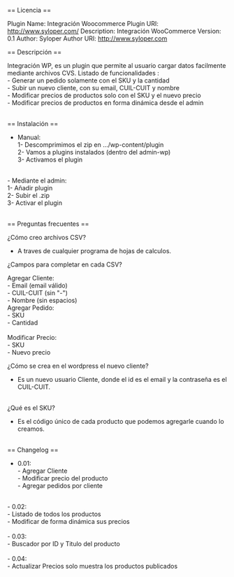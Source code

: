  == Licencia == 

Plugin Name: Integración Woocommerce
Plugin URI: http://www.syloper.com/
Description: Integración WooCommerce
Version: 0.1
Author: Syloper
Author URI: http://www.syloper.com

== Descripción == 

Integración WP, es un plugin que permite al usuario cargar datos facilmente mediante archivos CVS.
Listado de funcionalidades :<br />
							- Generar un pedido solamente con el SKU y la cantidad <br />
							- Subir un nuevo cliente, con su email, CUIL-CUIT y nombre <br />
							- Modificar precios de productos solo con el SKU y el nuevo precio <br />
                            - Modificar precios de productos en forma dinámica desde el admin <br />
<br />

== Instalación == 

- Manual: <br />
    1- Descomprimimos el zip en .../wp-content/plugin <br />
    2- Vamos a plugins instalados (dentro del admin-wp) <br />
    3- Activamos el plugin

<br />
- Mediante el admin: <br />
     1- Añadir plugin <br />
     2- Subir el .zip <br />
     3- Activar el plugin <br />
<br /> 

== Preguntas frecuentes == 

¿Cómo creo archivos CSV? <br />

 - A traves de cualquier programa de hojas de calculos.<br />

¿Campos para completar en cada CSV?<br />

Agregar Cliente: <br /> 
                - Email (email válido)
<br />
                - CUIL-CUIT (sin "-")
<br />
                - Nombre (sin espacios)
<br /> 
Agregar Pedido: <br />
                - SKU
<br />
                - Cantidad
<br /> <br /> 
Modificar Precio:<br />
                - SKU
<br />
                - Nuevo precio
<br /> 

¿Cómo se crea en el wordpress el nuevo cliente? <br />

 - Es un nuevo usuario Cliente, donde el id es el email y la contraseña es el CUIL-CUIT.   

<br /> 
¿Qué es el SKU? <br />

 - Es el código único de cada producto que podemos agregarle cuando lo creamos. <br />

<br /> 
== Changelog ==

 - 0.01: <br />
           - Agregar Cliente <br /> 
           - Modificar precio del producto <br />
           - Agregar pedidos por cliente   <br />
<br />
 - 0.02: <br />
           - Listado de todos los productos <br /> 
           - Modificar de forma dinámica sus precios <br />
<br />
 - 0.03: <br />
           - Buscador por ID y Titulo del producto <br /> 
<br /> 
 - 0.04: <br />
           - Actualizar Precios solo muestra los productos publicados <br /> 
<br />
